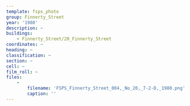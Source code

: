 ```yaml
---
template: fsps_photo
group: Finnerty_Street
year: '1980'
description: ~
buildings:
    - Finnerty_Street/20_Finnerty_Street
coordinates: ~
heading: ~
classification: ~
section: ~
cell: ~
film_roll: ~
files:
    -
        filename: 'FSPS_Finnerty_Street_004,_No_20,_7-2-D,_1980.png'
        caption: ''
---
```

